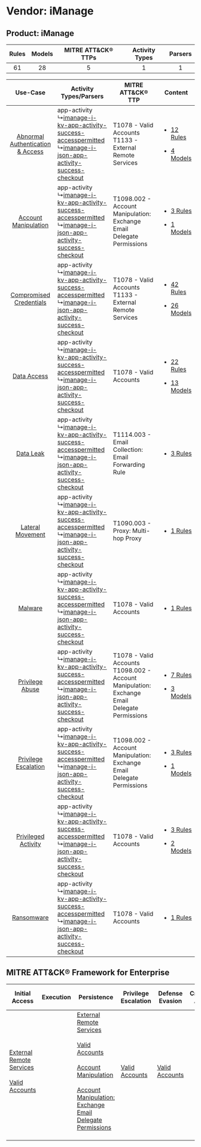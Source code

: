 Vendor: iManage
===============
Product: iManage
----------------
| Rules | Models | MITRE ATT&CK® TTPs | Activity Types | Parsers |
|:-----:|:------:|:------------------:|:--------------:|:-------:|
|  61   |   28   |         5          |       1        |    1    |

|    Use-Case    | Activity Types/Parsers    | MITRE ATT&CK® TTP    | Content    |
|:----:| ---- | ---- | ---- |
| [Abnormal Authentication & Access](../../../UseCases/uc_abnormal_authentication_&_access.md) |  app-activity<br> ↳[imanage-i-kv-app-activity-success-accesspermitted](Ps/pC_imanageikvappactivitysuccessaccesspermitted.md)<br> ↳[imanage-i-json-app-activity-success-checkout](Ps/pC_imanageijsonappactivitysuccesscheckout.md)<br> | T1078 - Valid Accounts<br>T1133 - External Remote Services<br>    | [<ul><li>12 Rules</li></ul><ul><li>4 Models</li></ul>](RM/r_m_imanage_imanage_Abnormal_Authentication_&_Access.md) |
|    [Account Manipulation](../../../UseCases/uc_account_manipulation.md)    |  app-activity<br> ↳[imanage-i-kv-app-activity-success-accesspermitted](Ps/pC_imanageikvappactivitysuccessaccesspermitted.md)<br> ↳[imanage-i-json-app-activity-success-checkout](Ps/pC_imanageijsonappactivitysuccesscheckout.md)<br> | T1098.002 - Account Manipulation: Exchange Email Delegate Permissions<br>    | [<ul><li>3 Rules</li></ul><ul><li>1 Models</li></ul>](RM/r_m_imanage_imanage_Account_Manipulation.md)    |
|          [Compromised Credentials](../../../UseCases/uc_compromised_credentials.md)          |  app-activity<br> ↳[imanage-i-kv-app-activity-success-accesspermitted](Ps/pC_imanageikvappactivitysuccessaccesspermitted.md)<br> ↳[imanage-i-json-app-activity-success-checkout](Ps/pC_imanageijsonappactivitysuccesscheckout.md)<br> | T1078 - Valid Accounts<br>T1133 - External Remote Services<br>    | [<ul><li>42 Rules</li></ul><ul><li>26 Models</li></ul>](RM/r_m_imanage_imanage_Compromised_Credentials.md)         |
|    [Data Access](../../../UseCases/uc_data_access.md)    |  app-activity<br> ↳[imanage-i-kv-app-activity-success-accesspermitted](Ps/pC_imanageikvappactivitysuccessaccesspermitted.md)<br> ↳[imanage-i-json-app-activity-success-checkout](Ps/pC_imanageijsonappactivitysuccesscheckout.md)<br> | T1078 - Valid Accounts<br>    | [<ul><li>22 Rules</li></ul><ul><li>13 Models</li></ul>](RM/r_m_imanage_imanage_Data_Access.md)    |
|    [Data Leak](../../../UseCases/uc_data_leak.md)    |  app-activity<br> ↳[imanage-i-kv-app-activity-success-accesspermitted](Ps/pC_imanageikvappactivitysuccessaccesspermitted.md)<br> ↳[imanage-i-json-app-activity-success-checkout](Ps/pC_imanageijsonappactivitysuccesscheckout.md)<br> | T1114.003 - Email Collection: Email Forwarding Rule<br>    | [<ul><li>3 Rules</li></ul>](RM/r_m_imanage_imanage_Data_Leak.md)    |
|    [Lateral Movement](../../../UseCases/uc_lateral_movement.md)    |  app-activity<br> ↳[imanage-i-kv-app-activity-success-accesspermitted](Ps/pC_imanageikvappactivitysuccessaccesspermitted.md)<br> ↳[imanage-i-json-app-activity-success-checkout](Ps/pC_imanageijsonappactivitysuccesscheckout.md)<br> | T1090.003 - Proxy: Multi-hop Proxy<br>    | [<ul><li>1 Rules</li></ul>](RM/r_m_imanage_imanage_Lateral_Movement.md)    |
|    [Malware](../../../UseCases/uc_malware.md)    |  app-activity<br> ↳[imanage-i-kv-app-activity-success-accesspermitted](Ps/pC_imanageikvappactivitysuccessaccesspermitted.md)<br> ↳[imanage-i-json-app-activity-success-checkout](Ps/pC_imanageijsonappactivitysuccesscheckout.md)<br> | T1078 - Valid Accounts<br>    | [<ul><li>1 Rules</li></ul>](RM/r_m_imanage_imanage_Malware.md)    |
|    [Privilege Abuse](../../../UseCases/uc_privilege_abuse.md)    |  app-activity<br> ↳[imanage-i-kv-app-activity-success-accesspermitted](Ps/pC_imanageikvappactivitysuccessaccesspermitted.md)<br> ↳[imanage-i-json-app-activity-success-checkout](Ps/pC_imanageijsonappactivitysuccesscheckout.md)<br> | T1078 - Valid Accounts<br>T1098.002 - Account Manipulation: Exchange Email Delegate Permissions<br> | [<ul><li>7 Rules</li></ul><ul><li>3 Models</li></ul>](RM/r_m_imanage_imanage_Privilege_Abuse.md)    |
|    [Privilege Escalation](../../../UseCases/uc_privilege_escalation.md)    |  app-activity<br> ↳[imanage-i-kv-app-activity-success-accesspermitted](Ps/pC_imanageikvappactivitysuccessaccesspermitted.md)<br> ↳[imanage-i-json-app-activity-success-checkout](Ps/pC_imanageijsonappactivitysuccesscheckout.md)<br> | T1098.002 - Account Manipulation: Exchange Email Delegate Permissions<br>    | [<ul><li>3 Rules</li></ul><ul><li>1 Models</li></ul>](RM/r_m_imanage_imanage_Privilege_Escalation.md)    |
|    [Privileged Activity](../../../UseCases/uc_privileged_activity.md)    |  app-activity<br> ↳[imanage-i-kv-app-activity-success-accesspermitted](Ps/pC_imanageikvappactivitysuccessaccesspermitted.md)<br> ↳[imanage-i-json-app-activity-success-checkout](Ps/pC_imanageijsonappactivitysuccesscheckout.md)<br> | T1078 - Valid Accounts<br>    | [<ul><li>3 Rules</li></ul><ul><li>2 Models</li></ul>](RM/r_m_imanage_imanage_Privileged_Activity.md)    |
|    [Ransomware](../../../UseCases/uc_ransomware.md)    |  app-activity<br> ↳[imanage-i-kv-app-activity-success-accesspermitted](Ps/pC_imanageikvappactivitysuccessaccesspermitted.md)<br> ↳[imanage-i-json-app-activity-success-checkout](Ps/pC_imanageijsonappactivitysuccesscheckout.md)<br> | T1078 - Valid Accounts<br>    | [<ul><li>1 Rules</li></ul>](RM/r_m_imanage_imanage_Ransomware.md)    |

MITRE ATT&CK® Framework for Enterprise
--------------------------------------
| Initial Access                                                                                                                                   | Execution | Persistence                                                                                                                                                                                                                                                                                                                                 | Privilege Escalation                                                | Defense Evasion                                                     | Credential Access | Discovery | Lateral Movement | Collection                                                                                                                                                            | Command and Control                                                                                                                       | Exfiltration | Impact |
| ------------------------------------------------------------------------------------------------------------------------------------------------ | --------- | ------------------------------------------------------------------------------------------------------------------------------------------------------------------------------------------------------------------------------------------------------------------------------------------------------------------------------------------- | ------------------------------------------------------------------- | ------------------------------------------------------------------- | ----------------- | --------- | ---------------- | --------------------------------------------------------------------------------------------------------------------------------------------------------------------- | ----------------------------------------------------------------------------------------------------------------------------------------- | ------------ | ------ |
| [External Remote Services](https://attack.mitre.org/techniques/T1133)<br><br>[Valid Accounts](https://attack.mitre.org/techniques/T1078)<br><br> |           | [External Remote Services](https://attack.mitre.org/techniques/T1133)<br><br>[Valid Accounts](https://attack.mitre.org/techniques/T1078)<br><br>[Account Manipulation](https://attack.mitre.org/techniques/T1098)<br><br>[Account Manipulation: Exchange Email Delegate Permissions](https://attack.mitre.org/techniques/T1098/002)<br><br> | [Valid Accounts](https://attack.mitre.org/techniques/T1078)<br><br> | [Valid Accounts](https://attack.mitre.org/techniques/T1078)<br><br> |                   |           |                  | [Email Collection](https://attack.mitre.org/techniques/T1114)<br><br>[Email Collection: Email Forwarding Rule](https://attack.mitre.org/techniques/T1114/003)<br><br> | [Proxy: Multi-hop Proxy](https://attack.mitre.org/techniques/T1090/003)<br><br>[Proxy](https://attack.mitre.org/techniques/T1090)<br><br> |              |        |